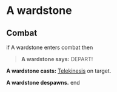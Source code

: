 # A wardstone







## Combat



if  A wardstone enters combat  then


>**A wardstone says:** DEPART!


**A wardstone casts:** [Telekinesis](/spell/863) on target.


**A wardstone despawns.**
end
